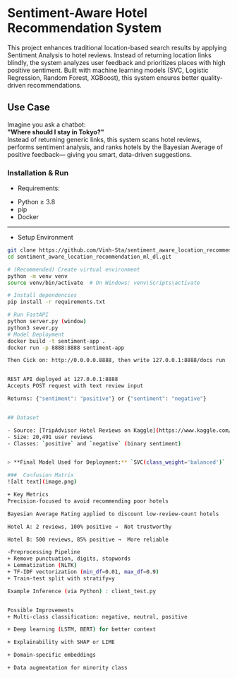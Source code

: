 # Sentiment-Aware Hotel Recommendation System
This project enhances traditional location-based search results by applying Sentiment Analysis to hotel reviews. Instead of returning location links blindly, the system analyzes user feedback and prioritizes places with high positive sentiment. Built with machine learning models (SVC, Logistic Regression, Random Forest, XGBoost), this system ensures better quality-driven recommendations.

## Use Case 

Imagine you ask a chatbot:  
**"Where should I stay in Tokyo?"**  
Instead of returning generic links, this system scans hotel reviews, performs sentiment analysis, and ranks hotels by the Bayesian Average of positive feedback— giving you smart, data-driven suggestions.

### Installation & Run

- Requirements:

+ Python ≥ 3.8
+ pip
+ Docker 

---
- Setup Environment

```bash
git clone https://github.com/Vinh-Sta/sentiment_aware_location_recommendation_ml_dl.git
cd sentiment_aware_location_recommendation_ml_dl.git

# (Recommended) Create virtual environment
python -m venv venv
source venv/bin/activate  # On Windows: venv\Scripts\activate

# Install dependencies
pip install -r requirements.txt

# Run FastAPI
python server.py (window)
python3 sever.py
# Model Deployment
docker build -t sentiment-app .
docker run -p 8888:8888 sentiment-app

Then Cick on: http://0.0.0.0.8888, then write 127.0.0.1:8888/docs run


REST API deployed at 127.0.0.1:8888
Accepts POST request with text review input

Returns: {"sentiment": "positive"} or {"sentiment": "negative"}


## Dataset

- Source: [TripAdvisor Hotel Reviews on Kaggle](https://www.kaggle.com/datasets/andrewmvd/trip-advisor-hotel-reviews)
- Size: 20,491 user reviews  
- Classes: `positive` and `negative` (binary sentiment)


> **Final Model Used for Deployment:** `SVC(class_weight='balanced')`

###  Confusion Matrix
![alt text](image.png)

+ Key Metrics
Precision-focused to avoid recommending poor hotels

Bayesian Average Rating applied to discount low-review-count hotels

Hotel A: 2 reviews, 100% positive →  Not trustworthy

Hotel B: 500 reviews, 85% positive →  More reliable

-Preprocessing Pipeline
+ Remove punctuation, digits, stopwords
+ Lemmatization (NLTK)
+ TF-IDF vectorization (min_df=0.01, max_df=0.9)
+ Train-test split with stratify=y

Example Inference (via Python) : client_test.py


Possible Improvements
+ Multi-class classification: negative, neutral, positive

+ Deep learning (LSTM, BERT) for better context

+ Explainability with SHAP or LIME

+ Domain-specific embeddings

+ Data augmentation for minority class


